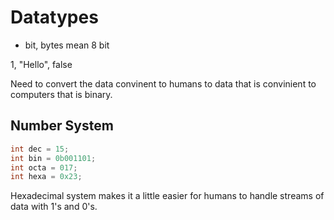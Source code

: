 # Datatypes

- bit, bytes mean 8 bit

1, "Hello", false

Need to convert the data convinent to humans to data that is convinient to computers that is binary.

## Number System

```c++
int dec = 15;
int bin = 0b001101;
int octa = 017;
int hexa = 0x23;
```

Hexadecimal system makes it a little easier for humans to handle streams of data with 1's and 0's.
